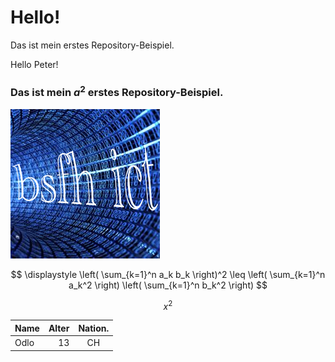 # Hello!<br>
Das ist mein erstes Repository-Beispiel.

Hello Peter!
### Das ist mein $a^2$ erstes Repository-Beispiel.

![](./bsfh_ict.png)

$$
\displaystyle
\left( \sum_{k=1}^n a_k b_k \right)^2
\leq
\left( \sum_{k=1}^n a_k^2 \right)
\left( \sum_{k=1}^n b_k^2 \right)
$$

$$
x^2
$$

| Name | Alter | Nation. |
| :--- | ----: | :---:|
| Odlo | 13 | CH |
